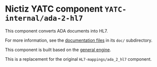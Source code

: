 # Nictiz YATC component `YATC-internal/ada-2-hl7`

This component converts ADA documents into HL7.

For more information, see the [documentation files](doc/index.md) in its `doc/` subdirectory.

This component is built based on the [general engine](../../YATC-shared/doc/general-engine.md). 

This is a replacement for the original `HL7-mappings/ada_2_hl7` component. 
